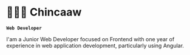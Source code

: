 # 🧑🏻‍💻 Chincaaw

**`Web Developer`**

I'am a Junior Web Developer focused on Frontend with one year of experience in web application development, particularly using Angular.
